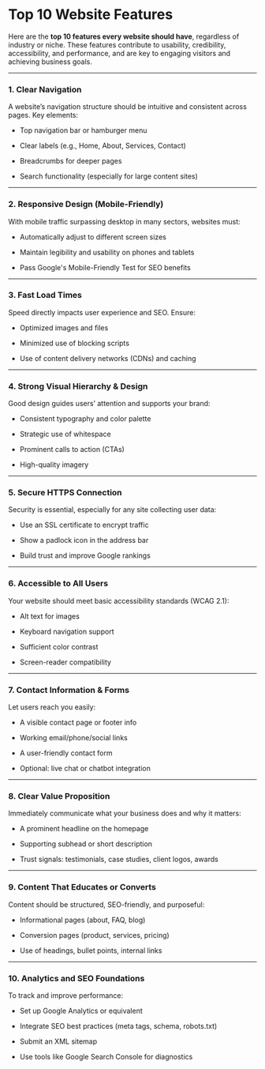 # Top 10 Website Features

Here are the **top 10 features every website should have**, regardless of industry or niche. These features contribute to usability, credibility, accessibility, and performance, and are key to engaging visitors and achieving business goals.

* * *

### 1. **Clear Navigation**

A website’s navigation structure should be intuitive and consistent across pages. Key elements:

* Top navigation bar or hamburger menu
    
* Clear labels (e.g., Home, About, Services, Contact)
    
* Breadcrumbs for deeper pages
    
* Search functionality (especially for large content sites)
    

* * *

### 2. **Responsive Design (Mobile-Friendly)**

With mobile traffic surpassing desktop in many sectors, websites must:

* Automatically adjust to different screen sizes
    
* Maintain legibility and usability on phones and tablets
    
* Pass Google's Mobile-Friendly Test for SEO benefits
    

* * *

### 3. **Fast Load Times**

Speed directly impacts user experience and SEO. Ensure:

* Optimized images and files
    
* Minimized use of blocking scripts
    
* Use of content delivery networks (CDNs) and caching
    

* * *

### 4. **Strong Visual Hierarchy & Design**

Good design guides users’ attention and supports your brand:

* Consistent typography and color palette
    
* Strategic use of whitespace
    
* Prominent calls to action (CTAs)
    
* High-quality imagery
    

* * *

### 5. **Secure HTTPS Connection**

Security is essential, especially for any site collecting user data:

* Use an SSL certificate to encrypt traffic
    
* Show a padlock icon in the address bar
    
* Build trust and improve Google rankings
    

* * *

### 6. **Accessible to All Users**

Your website should meet basic accessibility standards (WCAG 2.1):

* Alt text for images
    
* Keyboard navigation support
    
* Sufficient color contrast
    
* Screen-reader compatibility
    

* * *

### 7. **Contact Information & Forms**

Let users reach you easily:

* A visible contact page or footer info
    
* Working email/phone/social links
    
* A user-friendly contact form
    
* Optional: live chat or chatbot integration
    

* * *



### 8. **Clear Value Proposition**

Immediately communicate what your business does and why it matters:

* A prominent headline on the homepage
    
* Supporting subhead or short description
    
* Trust signals: testimonials, case studies, client logos, awards
    

* * *

### 9. **Content That Educates or Converts**

Content should be structured, SEO-friendly, and purposeful:

* Informational pages (about, FAQ, blog)
    
* Conversion pages (product, services, pricing)
    
* Use of headings, bullet points, internal links
    

* * *

### 10. **Analytics and SEO Foundations**

To track and improve performance:

* Set up Google Analytics or equivalent
    
* Integrate SEO best practices (meta tags, schema, robots.txt)
    
* Submit an XML sitemap
    
* Use tools like Google Search Console for diagnostics